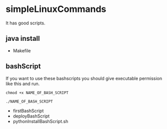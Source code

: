 # simpleLinuxCommands

It has good scripts.

## java install
  - Makefile

## bashScript

If you want to use these bashscripts you should give executable permission like this and run.
```
chmod +x NAME_OF_BASH_SCRIPT
 
./NAME_OF_BASH_SCRIPT
```


  - firstBashScript
  - deployBashScript
  - pythonInstallBashScript.sh
